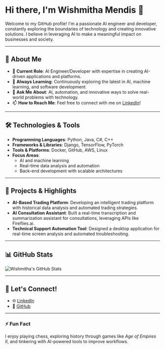 # Hi there, I'm Wishmitha Mendis 👋

Welcome to my GitHub profile! I'm a passionate AI engineer and developer, constantly exploring the boundaries of technology and creating innovative solutions. I believe in leveraging AI to make a meaningful impact on businesses and society.

---

## 🚀 About Me
- 🔭 **Current Role**: AI Engineer/Developer with expertise in creating AI-driven applications and platforms.
- 🌱 **Always Learning**: Continuously exploring the latest in AI, machine learning, and software development.
- 💬 **Ask Me About**: AI, automation, and innovative ways to solve real-world problems with technology.
- 📫 **How to Reach Me**: Feel free to connect with me on [LinkedIn](https://www.linkedin.com/in/wishmithamendis/)!

---

## 🛠️ Technologies & Tools
- **Programming Languages**: Python, Java, C#, C++
- **Frameworks & Libraries**: Django, TensorFlow, PyTorch
- **Tools & Platforms**: Docker, GitHub, AWS, Linux
- **Focus Areas**: 
  - AI and machine learning
  - Real-time data analysis and automation
  - Back-end development with scalable architectures

---

## 🌟 Projects & Highlights
- **AI-Based Trading Platform**: Developing an intelligent trading platform with historical data analysis and automated trading strategies.
- **AI Consultation Assistant**: Built a real-time transcription and summarization assistant for consultations, leveraging APIs like Fireflies.ai.
- **Technical Support Automation Tool**: Designed a desktop application for real-time screen analysis and automated troubleshooting.

---

## 📊 GitHub Stats
![Wishmitha's GitHub Stats](https://github.com/Wishmitha/github-readme-stats/api?username=Wishmitha&show_icons=true&count_private=true&theme=radical)

---

## 🤝 Let's Connect!
- 🌐 [LinkedIn](https://www.linkedin.com/in/wishmithamendis/)
- 💼 [GitHub](https://github.com/Wishmitha)

---

### ⚡ Fun Fact
I enjoy playing chess, exploring history through games like *Age of Empires II*, and tinkering with AI-powered tools to improve workflows.
